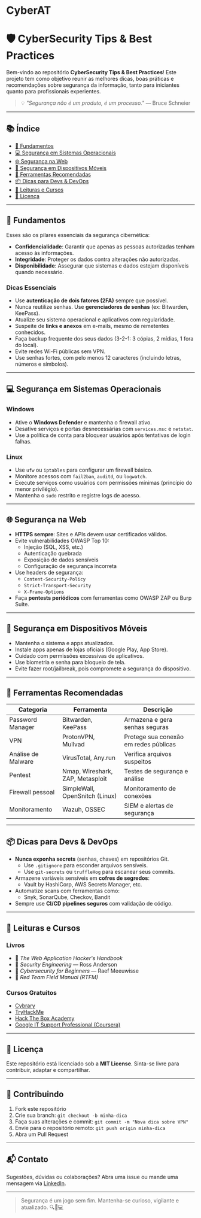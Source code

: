 # CyberAT

# 🛡️ CyberSecurity Tips & Best Practices

Bem-vindo ao repositório **CyberSecurity Tips & Best Practices**! Este projeto tem como objetivo reunir as melhores dicas, boas práticas e recomendações sobre segurança da informação, tanto para iniciantes quanto para profissionais experientes.

> 💡 _"Segurança não é um produto, é um processo."_ — Bruce Schneier

---

## 📚 Índice

- [🔐 Fundamentos](#-fundamentos)
- [💻 Segurança em Sistemas Operacionais](#-segurança-em-sistemas-operacionais)
- [🌐 Segurança na Web](#-segurança-na-web)
- [📱 Segurança em Dispositivos Móveis](#-segurança-em-dispositivos-móveis)
- [🧰 Ferramentas Recomendadas](#-ferramentas-recomendadas)
- [📦 Dicas para Devs & DevOps](#-dicas-para-devs--devops)
- [📖 Leituras e Cursos](#-leituras-e-cursos)
- [📜 Licença](#-licença)

---

## 🔐 Fundamentos

Esses são os pilares essenciais da segurança cibernética:

- **Confidencialidade**: Garantir que apenas as pessoas autorizadas tenham acesso às informações.
- **Integridade**: Proteger os dados contra alterações não autorizadas.
- **Disponibilidade**: Assegurar que sistemas e dados estejam disponíveis quando necessário.

### Dicas Essenciais

- Use **autenticação de dois fatores (2FA)** sempre que possível.
- Nunca reutilize senhas. Use **gerenciadores de senhas** (ex: Bitwarden, KeePass).
- Atualize seu sistema operacional e aplicativos com regularidade.
- Suspeite de **links e anexos** em e-mails, mesmo de remetentes conhecidos.
- Faça backup frequente dos seus dados (3-2-1: 3 cópias, 2 mídias, 1 fora do local).
- Evite redes Wi-Fi públicas sem VPN.
- Use senhas fortes, com pelo menos 12 caracteres (incluindo letras, números e símbolos).

---

## 💻 Segurança em Sistemas Operacionais

### Windows

- Ative o **Windows Defender** e mantenha o firewall ativo.
- Desative serviços e portas desnecessárias com `services.msc` e `netstat`.
- Use a política de conta para bloquear usuários após tentativas de login falhas.

### Linux

- Use `ufw` ou `iptables` para configurar um firewall básico.
- Monitore acessos com `fail2ban`, `auditd`, ou `logwatch`.
- Execute serviços como usuários com permissões mínimas (princípio do menor privilégio).
- Mantenha o `sudo` restrito e registre logs de acesso.

---

## 🌐 Segurança na Web

- **HTTPS sempre**: Sites e APIs devem usar certificados válidos.
- Evite vulnerabilidades OWASP Top 10:
  - Injeção (SQL, XSS, etc.)
  - Autenticação quebrada
  - Exposição de dados sensíveis
  - Configuração de segurança incorreta
- Use headers de segurança:
  - `Content-Security-Policy`
  - `Strict-Transport-Security`
  - `X-Frame-Options`
- Faça **pentests periódicos** com ferramentas como OWASP ZAP ou Burp Suite.

---

## 📱 Segurança em Dispositivos Móveis

- Mantenha o sistema e apps atualizados.
- Instale apps apenas de lojas oficiais (Google Play, App Store).
- Cuidado com permissões excessivas de aplicativos.
- Use biometria e senha para bloqueio de tela.
- Evite fazer root/jailbreak, pois compromete a segurança do dispositivo.

---

## 🧰 Ferramentas Recomendadas

| Categoria           | Ferramenta          | Descrição |
|--------------------|---------------------|-----------|
| Password Manager   | Bitwarden, KeePass  | Armazena e gera senhas seguras |
| VPN                | ProtonVPN, Mullvad  | Protege sua conexão em redes públicas |
| Análise de Malware | VirusTotal, Any.run | Verifica arquivos suspeitos |
| Pentest            | Nmap, Wireshark, ZAP, Metasploit | Testes de segurança e análise |
| Firewall pessoal   | SimpleWall, OpenSnitch (Linux) | Monitoramento de conexões |
| Monitoramento      | Wazuh, OSSEC         | SIEM e alertas de segurança |

---

## 📦 Dicas para Devs & DevOps

- **Nunca exponha secrets** (senhas, chaves) em repositórios Git.
  - Use `.gitignore` para esconder arquivos sensíveis.
  - Use `git-secrets` ou `truffleHog` para escanear seus commits.
- Armazene variáveis sensíveis em **cofres de segredos**:
  - Vault by HashiCorp, AWS Secrets Manager, etc.
- Automatize scans com ferramentas como:
  - Snyk, SonarQube, Checkov, Bandit
- Sempre use **CI/CD pipelines seguros** com validação de código.

---

## 📖 Leituras e Cursos

### Livros

- 📘 *The Web Application Hacker's Handbook*
- 📕 *Security Engineering* — Ross Anderson
- 📗 *Cybersecurity for Beginners* — Raef Meeuwisse
- 📙 *Red Team Field Manual (RTFM)*

### Cursos Gratuitos

- [Cybrary](https://www.cybrary.it/)
- [TryHackMe](https://tryhackme.com/)
- [Hack The Box Academy](https://academy.hackthebox.com/)
- [Google IT Support Professional (Coursera)](https://www.coursera.org/professional-certificates/google-it-support)

---

## 📜 Licença

Este repositório está licenciado sob a **MIT License**. Sinta-se livre para contribuir, adaptar e compartilhar.

---

## 🤝 Contribuindo

1. Fork este repositório
2. Crie sua branch: `git checkout -b minha-dica`
3. Faça suas alterações e commit: `git commit -m "Nova dica sobre VPN"`
4. Envie para o repositório remoto: `git push origin minha-dica`
5. Abra um Pull Request

---

## 📬 Contato

Sugestões, dúvidas ou colaborações? Abra uma issue ou mande uma mensagem via [LinkedIn](https://www.linkedin.com/).

---

> Segurança é um jogo sem fim. Mantenha-se curioso, vigilante e atualizado. 🔍🧠💻
